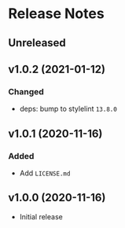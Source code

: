 # Release Notes

## Unreleased

## v1.0.2 (2021-01-12)

### Changed

* deps: bump to stylelint ``13.8.0``

## v1.0.1 (2020-11-16)

### Added

* Add ``LICENSE.md``

## v1.0.0 (2020-11-16)

* Initial release
